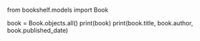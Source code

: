 from bookshelf.models import Book

book = Book.objects.all()
print(book)
print(book.title, book.author, book.published_date)
